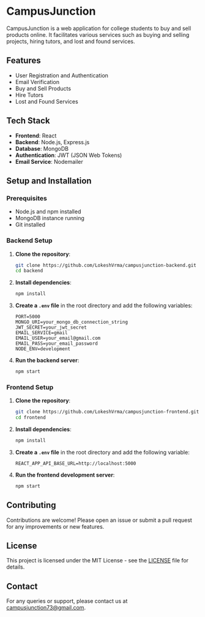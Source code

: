 # CampusJunction

CampusJunction is a web application for college students to buy and sell products online. It facilitates various services such as buying and selling projects, hiring tutors, and lost and found services.

## Features

- User Registration and Authentication
- Email Verification
- Buy and Sell Products
- Hire Tutors
- Lost and Found Services

## Tech Stack

- **Frontend**: React
- **Backend**: Node.js, Express.js
- **Database**: MongoDB
- **Authentication**: JWT (JSON Web Tokens)
- **Email Service**: Nodemailer

## Setup and Installation

### Prerequisites

- Node.js and npm installed
- MongoDB instance running
- Git installed

### Backend Setup

1. **Clone the repository**:
    ```sh
    git clone https://github.com/LokeshVrma/campusjunction-backend.git
    cd backend
    ```

2. **Install dependencies**:
    ```sh
    npm install
    ```

3. **Create a `.env` file** in the root directory and add the following variables:
    ```env
    PORT=5000
    MONGO_URI=your_mongo_db_connection_string
    JWT_SECRET=your_jwt_secret
    EMAIL_SERVICE=gmail
    EMAIL_USER=your_email@gmail.com
    EMAIL_PASS=your_email_password
    NODE_ENV=development
    ```

4. **Run the backend server**:
    ```sh
    npm start
    ```

### Frontend Setup

1. **Clone the repository**:
    ```sh
    git clone https://github.com/LokeshVrma/campusjunction-frontend.git
    cd frontend
    ```

2. **Install dependencies**:
    ```sh
    npm install
    ```

3. **Create a `.env` file** in the root directory and add the following variable:
    ```env
    REACT_APP_API_BASE_URL=http://localhost:5000
    ```

4. **Run the frontend development server**:
    ```sh
    npm start
    ```

## Contributing

Contributions are welcome! Please open an issue or submit a pull request for any improvements or new features.

## License

This project is licensed under the MIT License - see the [LICENSE](LICENSE) file for details.

## Contact

For any queries or support, please contact us at campusjunction73@gmail.com.
